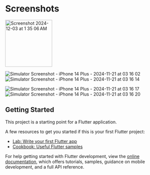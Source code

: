 

# Screenshots

<img width="150" alt="Screenshot 2024-12-03 at 1 35 06 AM" src="https://github.com/user-attachments/assets/ac6f2d56-000e-4b9a-b32a-0934f4c8911b">

![Simulator Screenshot - iPhone 14 Plus - 2024-11-21 at 03 16 02](https://github.com/user-attachments/assets/9fbadd09-a777-4eee-a2ae-c84014494819)
![Simulator Screenshot - iPhone 14 Plus - 2024-11-21 at 03 16 14](https://github.com/user-attachments/assets/e0198844-62d1-4fdc-b45d-a25da6f17f14)

![Simulator Screenshot - iPhone 14 Plus - 2024-11-21 at 03 16 17](https://github.com/user-attachments/assets/b37e89fb-ae42-45ce-b85f-65a7a2a0cbb3)
![Simulator Screenshot - iPhone 14 Plus - 2024-11-21 at 03 16 20](https://github.com/user-attachments/assets/21770379-6c72-468c-af88-18c44494fbff)


## Getting Started

This project is a starting point for a Flutter application.


A few resources to get you started if this is your first Flutter project:

- [Lab: Write your first Flutter app](https://docs.flutter.dev/get-started/codelab)
- [Cookbook: Useful Flutter samples](https://docs.flutter.dev/cookbook)

For help getting started with Flutter development, view the
[online documentation](https://docs.flutter.dev/), which offers tutorials,
samples, guidance on mobile development, and a full API reference.
